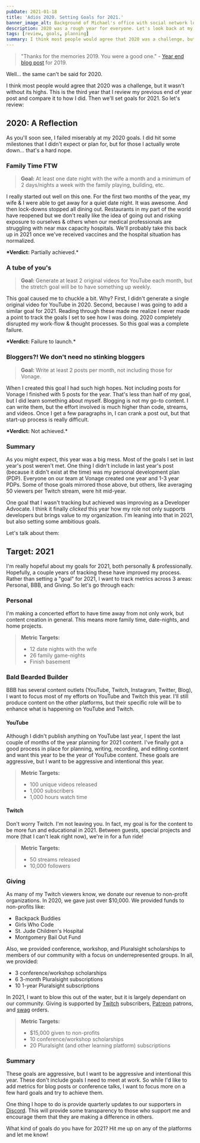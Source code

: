 ```yaml
---
pubDate: 2021-01-18
title: 'Adiós 2020. Setting Goals for 2021.'
banner_image_alt: Background of Michael's office with social network logos and a rocket in front.
description: 2020 was a rough year for everyone. Let's look back at my start of the year goals and see how I did and then set goals for 2021.
tags: [review, goals, planning]
summary: I think most people would agree that 2020 was a challenge, but it wasn't without its highs. This is the third year that I review my previous end of year post and compare it to how I did.
---
```


> "Thanks for the memories 2019. You were a good one." - [Year end blog post](https://baldbeardedbuilder.com/blog/2019-year-in-review/) for 2019.

Well... the same can't be said for 2020.

I think most people would agree that 2020 was a challenge, but it wasn't without its highs. This is the third
year that I review my previous end of year post and compare it to how I did. Then we'll set goals for 2021. So
let's review:

<!--more-->

## 2020: A Reflection

As you'll soon see, I failed miserably at my 2020 goals. I did hit some milestones that I didn't expect or
plan for, but for those I actually wrote down... that's a hard nope.

### Family Time FTW

> **Goal:** At least one date night with the wife a month and a minimum of 2 days/nights a week with the family playing, building, etc.

I really started out well on this one. For the first two months of the year, my wife & I were able to get away for
a quiet date night. It was awesome. And then lock-downs stopped all dining out. Restaurants in my part of the world
have reopened but we don't really like the idea of going out and risking exposure to ourselves &amp; others when
our medical professionals are struggling with near max capacity hospitals. We'll probably take this back up in 2021
once we've received vaccines and the hospital situation has normalized.

**\*Verdict:** Partially achieved.\*

### A tube of you's

> **Goal:** Generate at least 2 original videos for YouTube each month, but the stretch goal will be to have something up weekly.

This goal caused me to chuckle a bit. Why? First, I didn't generate a single original video for YouTube in 2020. Second, because I was going to add a similar goal for 2021. Reading through these made me realize I never made a point to track
the goals I set to see how I was doing. 2020 completely disrupted my work-flow & thought processes. So this goal was
a complete failure.

**\*Verdict:** Failure to launch.\*

### Bloggers?! We don't need no stinking bloggers

> **Goal:** Write at least 2 posts per month, not including those for Vonage.

When I created this goal I had such high hopes. Not including posts for Vonage I finished with 5 posts for the year.
That's less than half of my goal, but I did learn something about myself. Blogging is not my go-to content. I can write
them, but the effort involved is much higher than code, streams, and videos. Once I get a few paragraphs in, I can
crank a post out, but that start-up process is really difficult.

**\*Verdict:** Not achieved.\*

### Summary

As you might expect, this year was a big mess. Most of the goals I set in last year's post weren't met. One thing I
didn't include in last year's post (because it didn't exist at the time) was my personal development plan (PDP).
Everyone on our team at Vonage created one year and 1-3 year PDPs. Some of those goals mirrored those above, but others,
like averaging 50 viewers per Twitch stream, were hit mid-year.

One goal that I wasn't tracking but achieved was improving as a Developer Advocate. I think it finally _clicked_ this
year how my role not only supports developers but brings value to my organization. I'm leaning into that in 2021, but
also setting some ambitious goals.

Let's talk about them:

## Target: 2021

I'm really hopeful about my goals for 2021, both personally &amp; professionally. Hopefully, a couple years of tracking
these have improved my process. Rather than setting a "goal" for 2021, I want to track metrics across 3 areas: Personal, BBB, and Giving. So let's go through each:

### Personal

I'm making a concerted effort to have time away from not only work, but content creation in general. This means more
family time, date-nights, and home projects.

> **Metric Targets:**
>
> - 12 date nights with the wife
> - 26 family game-nights
> - Finish basement

### Bald Bearded Builder

BBB has several content outlets (YouTube, Twitch, Instagram, Twitter, Blog), I want to focus most of my efforts on
YouTube and Twitch this year. I'll still produce content on the other platforms, but their specific role will be to
enhance what is happening on YouTube and Twitch.

#### YouTube

Although I didn't publish anything on YouTube last year, I spent the last couple of months of the year planning for 2021
content. I've finally got a good process in place for planning, writing, recording, and editing content and want this
year to be the year of YouTube content. These goals are aggressive, but I want to be aggressive and intentional this
year.

> **Metric Targets:**
>
> - 100 unique videos released
> - 1,000 subscribers
> - 1,000 hours watch time

#### Twitch

Don't worry Twitch. I'm not leaving you. In fact, my goal is for the content to be more fun and educational in 2021.
Between guests, special projects and more (that I can't leak right now), we're in for a fun ride!

> **Metric Targets:**
>
> - 50 streams released
> - 10,000 followers

### Giving

As many of my Twitch viewers know, we donate our revenue to non-profit organizations. In 2020, we gave just over
$10,000. We provided funds to non-profits like:

- Backpack Buddies
- Girls Who Code
- St. Jude Children's Hospital
- Montgomery Bail Out Fund

Also, we provided conference, workshop, and Pluralsight scholarships to members of our community with a focus
on underrepresented groups. In all, we provided:

- 3 conference/workshop scholarships
- 6 3-month Pluralsight subscriptions
- 10 1-year Pluralsight subscriptions

In 2021, I want to blow this out of the water, but it is largely dependant on our community. Giving is supported by
[Twitch](https://twitch.tv/baldbeardedbuilder) subscribers, [Patreon](https://bbb.dev/patreon) patrons, and [swag](https://bbb.dev/shop) orders.

> **Metric Targets:**
>
> - $15,000 given to non-profits
> - 10 conference/workshop scholarships
> - 20 Pluralsight (and other learning platform) subscriptions

### Summary

These goals are aggressive, but I want to be aggressive and intentional this year. These don't include goals I need
to meet at work. So while I'd like to add metrics for blog posts or conference talks, I want to focus more on a few
hard goals and try to achieve them.

One thing I hope to do is provide quarterly updates to our supporters in [Discord](https://discord.gg/XSG7HJm). This
will provide some transparency to those who support me and encourage them that they are making a difference in others.

What kind of goals do you have for 2021? Hit me up on any of the platforms and let me know!
